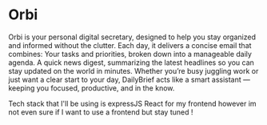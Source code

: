 # Orbi
Orbi is your personal digital secretary, designed to help you stay organized and informed without the clutter. Each day, it delivers a concise email that combines:  Your tasks and priorities, broken down into a manageable daily agenda.  A quick news digest, summarizing the latest headlines so you can stay updated on the world in minutes.  Whether you’re busy juggling work or just want a clear start to your day, DailyBrief acts like a smart assistant — keeping you focused, productive, and in the know. 

Tech stack that I'll be using is expressJS React for my frontend however im not even sure if I want to use a frontend but stay tuned ! 
